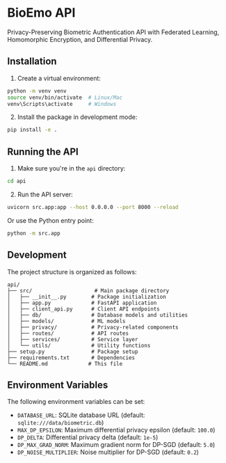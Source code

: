 # BioEmo API

Privacy-Preserving Biometric Authentication API with Federated Learning, Homomorphic Encryption, and Differential Privacy.

## Installation

1. Create a virtual environment:
```bash
python -m venv venv
source venv/bin/activate  # Linux/Mac
venv\Scripts\activate     # Windows
```

2. Install the package in development mode:
```bash
pip install -e .
```

## Running the API

1. Make sure you're in the `api` directory:
```bash
cd api
```

2. Run the API server:
```bash
uvicorn src.app:app --host 0.0.0.0 --port 8000 --reload
```

Or use the Python entry point:
```bash
python -m src.app
```

## Development

The project structure is organized as follows:

```
api/
├── src/                    # Main package directory
│   ├── __init__.py        # Package initialization
│   ├── app.py             # FastAPI application
│   ├── client_api.py      # Client API endpoints
│   ├── db/                # Database models and utilities
│   ├── models/            # ML models
│   ├── privacy/           # Privacy-related components
│   ├── routes/            # API routes
│   ├── services/          # Service layer
│   └── utils/             # Utility functions
├── setup.py               # Package setup
├── requirements.txt       # Dependencies
└── README.md             # This file
```

## Environment Variables

The following environment variables can be set:

- `DATABASE_URL`: SQLite database URL (default: `sqlite:///data/biometric.db`)
- `MAX_DP_EPSILON`: Maximum differential privacy epsilon (default: `100.0`)
- `DP_DELTA`: Differential privacy delta (default: `1e-5`)
- `DP_MAX_GRAD_NORM`: Maximum gradient norm for DP-SGD (default: `5.0`)
- `DP_NOISE_MULTIPLIER`: Noise multiplier for DP-SGD (default: `0.2`) 